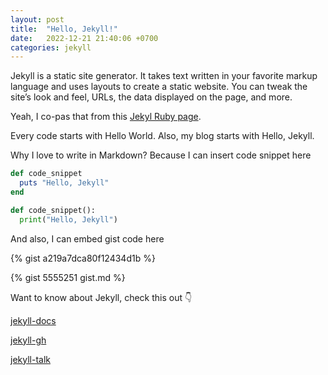 ```yaml
---
layout: post
title:  "Hello, Jekyll!"
date:   2022-12-21 21:40:06 +0700
categories: jekyll
---
```

Jekyll is a static site generator. It takes text written in your favorite markup language and uses layouts to create a static website. You can tweak the site’s look and feel, URLs, the data displayed on the page, and more.

Yeah, I co-pas that from this [Jekyl Ruby page](https://jekyllrb.com/docs/).

Every code starts with Hello World. Also, my blog starts with Hello, Jekyll.

Why I love to write in Markdown? Because I can insert code snippet here

```ruby
def code_snippet
  puts "Hello, Jekyll"
end
```

```python
def code_snippet():
  print("Hello, Jekyll")
```

And also, I can embed gist code here

{% gist a219a7dca80f12434d1b %}

{% gist 5555251 gist.md %}

Want to know about Jekyll, check this out 👇

[jekyll-docs](https://jekyllrb.com/docs/home)

[jekyll-gh](https://github.com/jekyll/jekyll)

[jekyll-talk](https://talk.jekyllrb.com/)
